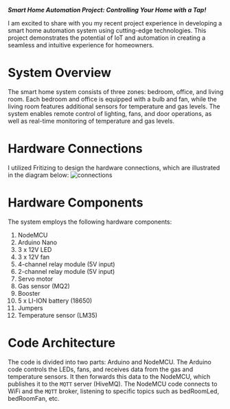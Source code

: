 ***Smart Home Automation Project: Controlling Your Home with a Tap!***

I am excited to share with you my recent project experience in developing a smart home automation system using cutting-edge technologies. This project demonstrates the potential of IoT and automation in creating a seamless and intuitive experience for homeowners.

# System Overview

The smart home system consists of three zones: bedroom, office, and living room. Each bedroom and office is equipped with a bulb and fan, while the living room features additional sensors for temperature and gas levels. The system enables remote control of lighting, fans, and door operations, as well as real-time monitoring of temperature and gas levels.

# Hardware Connections

I utilized Fritizing to design the hardware connections, which are illustrated in the diagram below:
![connections](https://github.com/Hamaozil/SmartHome_IOT/assets/115914652/1d642cfe-3c6e-49ba-963f-b04a11e2db27)

# Hardware Components

The system employs the following hardware components:

1. NodeMCU
2. Arduino Nano
3. 3 x 12V LED
4. 3 x 12V fan
5. 4-channel relay module (5V input)
6. 2-channel relay module (5V input)
7. Servo motor
8. Gas sensor (MQ2)
9. Booster
10. 5 x LI-ION battery (18650)
11. Jumpers
12. Temperature sensor (LM35)
# Code Architecture

The code is divided into two parts: Arduino and NodeMCU. The Arduino code controls the LEDs, fans, and receives data from the gas and temperature sensors. It then forwards this data to the NodeMCU, which publishes it to the `MQTT` server (HiveMQ). The NodeMCU code connects to WiFi and the `MQTT` broker, listening to specific topics such as bedRoomLed, bedRoomFan, etc.
